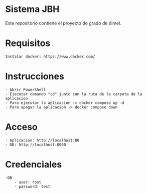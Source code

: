 # Sistema JBH

Este repositorio contiene el proyecto de grado de dimel.

# Requisitos

    Instalar docker: https://www.docker.com/

# Instrucciones

    - Abrir PowerShell 
    - Ejecutar comando "cd" junto con la ruta de la carpeta de la aplicacion
    - Para ejecutar la aplicacion -> docker compose up -d
    - Para apagar la aplicacion -> docker compose down

# Acceso

    - Aplicacion: http://localhost:80
    - DB: http://localhost:8000

# Credenciales

    -DB
        - user: root
        - password: test
